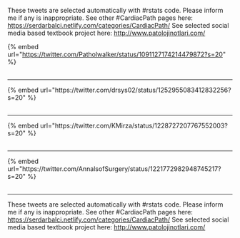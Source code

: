 

These tweets are selected automatically with #rstats code. Please inform me if any is inappropriate.
See other #CardiacPath pages here: https://serdarbalci.netlify.com/categories/CardiacPath/ 
See selected social media based textbook project here: http://www.patolojinotlari.com/

{% embed url="https://twitter.com/Patholwalker/status/1091127174214479872?s=20" %}<br>
<br>
<hr>
{% embed url="https://twitter.com/drsys02/status/1252955083412832256?s=20" %}<br>
<br>
<hr>
{% embed url="https://twitter.com/KMirza/status/1228727207767552003?s=20" %}<br>
<br>
<hr>
{% embed url="https://twitter.com/AnnalsofSurgery/status/1221772982948745217?s=20" %}<br>
<br>
<hr>


These tweets are selected automatically with #rstats code. Please inform me if any is inappropriate.
See other #CardiacPath pages here: https://serdarbalci.netlify.com/categories/CardiacPath/ 
See selected social media based textbook project here: http://www.patolojinotlari.com/
